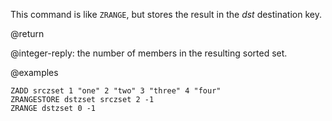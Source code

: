 This command is like `ZRANGE`, but stores the result in the _dst_ destination key.

@return

@integer-reply: the number of members in the resulting sorted set.

@examples

```cli
ZADD srczset 1 "one" 2 "two" 3 "three" 4 "four"
ZRANGESTORE dstzset srczset 2 -1
ZRANGE dstzset 0 -1
```
